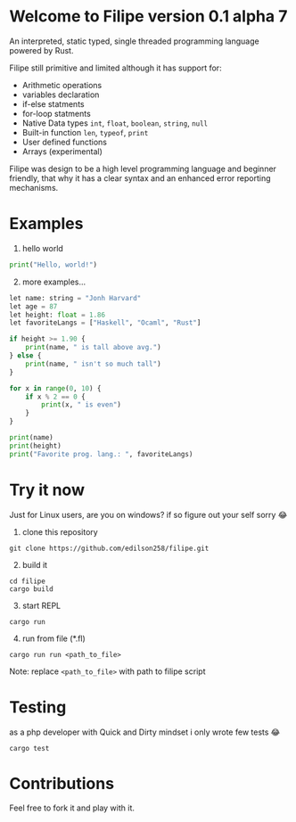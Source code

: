 # Welcome to Filipe version 0.1 alpha 7

An interpreted, static typed, single threaded programming language powered by Rust.

Filipe still primitive and limited although it has support for:

- Arithmetic operations
- variables declaration
- if-else statments
- for-loop statments
- Native Data types `int`, `float`, `boolean`, `string`, `null`
- Built-in function `len`, `typeof`, `print`
- User defined functions
- Arrays (experimental)

Filipe was design to be a high level programming language and beginner friendly, that why it has a clear syntax and an enhanced error reporting mechanisms.

# Examples

1. hello world

```python
print("Hello, world!")
```

2. more examples...

```python
let name: string = "Jonh Harvard"
let age = 87
let height: float = 1.86
let favoriteLangs = ["Haskell", "Ocaml", "Rust"]

if height >= 1.90 {
    print(name, " is tall above avg.")
} else {
    print(name, " isn't so much tall")
}

for x in range(0, 10) {
    if x % 2 == 0 {
        print(x, " is even")
    }
}

print(name)
print(height)
print("Favorite prog. lang.: ", favoriteLangs)

```

# Try it now

Just for Linux users, are you on windows? if so figure out your self sorry 😂

1. clone this repository

```shell
git clone https://github.com/edilson258/filipe.git
```

2. build it

```shell
cd filipe
cargo build
```

3. start REPL

```shell
cargo run
```

4. run from file (\*.fl)

```shell
cargo run run <path_to_file>
```

Note: replace `<path_to_file>` with path to filipe script

# Testing

as a php developer with Quick and Dirty mindset i only wrote few tests 😂

```shell
cargo test
```

# Contributions

Feel free to fork it and play with it.
